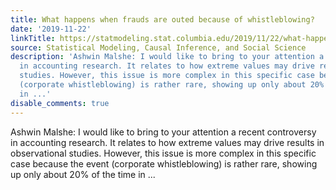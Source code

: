 ```yaml
---
title: What happens when frauds are outed because of whistleblowing?
date: '2019-11-22'
linkTitle: https://statmodeling.stat.columbia.edu/2019/11/22/what-happens-when-frauds-are-outed-because-of-whistleblowing/
source: Statistical Modeling, Causal Inference, and Social Science
description: 'Ashwin Malshe: I would like to bring to your attention a recent controversy
  in accounting research. It relates to how extreme values may drive results in observational
  studies. However, this issue is more complex in this specific case because the event
  (corporate whistleblowing) is rather rare, showing up only about 20% of the time
  in ...'
disable_comments: true
---
```

Ashwin Malshe: I would like to bring to your attention a recent controversy in accounting research. It relates to how extreme values may drive results in observational studies. However, this issue is more complex in this specific case because the event (corporate whistleblowing) is rather rare, showing up only about 20% of the time in ...